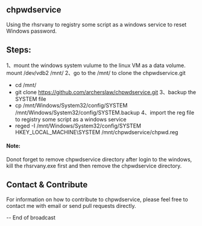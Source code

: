 ## chpwdservice
Using the rhsrvany to registry some script as a windows service to reset Windows password.

Steps:
------
1、mount the windows system vulume to the linux VM as a data volume.
mount /dev/vdb2 /mnt/
2、go to the /mnt/ to clone the chpwdservice.git
  - cd /mnt/
  - git clone https://github.com/archerslaw/chpwdservice.git
3、backup the SYSTEM file
  - cp /mnt/Windows/System32/config/SYSTEM /mnt/Windows/System32/config/SYSTEM.backup
4、import the reg file to registry some script as a windows service
  - reged -I /mnt/Windows/System32/config/SYSTEM HKEY_LOCAL_MACHINE\\SYSTEM /mnt/chpwdservice/chpwd.reg

#### Note: 
Donot forget to remove chpwdservice directory after login to the windows, kill the rhsrvany.exe first and then remove the chpwdservice directory.

Contact & Contribute
--------------------

For information on how to contribute to chpwdservice, please feel free to contact me with email or send pull requests directly.

-- End of broadcast

